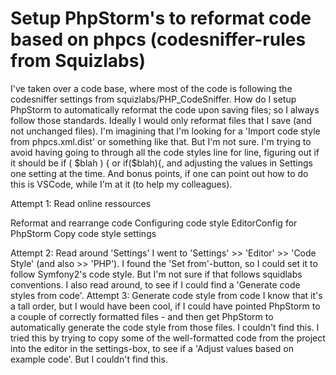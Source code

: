 
# Setup PhpStorm's to reformat code based on phpcs (codesniffer-rules from Squizlabs)

I've taken over a code base, where most of the code is following the codesniffer settings from squizlabs/PHP_CodeSniffer.
How do I setup PhpStorm to automatically reformat the code upon saving files; so I always follow those standards. Ideally I would only reformat files that I save (and not unchanged files).
I'm imagining that I'm looking for a 'Import code style from phpcs.xml.dist' or something like that. But I'm not sure.
I'm trying to avoid having going to through all the code styles line for line, figuring out if it should be if ( $blah ) { or if($blah){, and adjusting the values in Settings one setting at the time.
And bonus points, if one can point out how to do this is VSCode, while I'm at it (to help my colleagues).

Attempt 1: Read online ressources

Reformat and rearrange code
Configuring code style
EditorConfig for PhpStorm
Copy code style settings

Attempt 2: Read around 'Settings'
I went to 'Settings' >> 'Editor' >> 'Code Style' (and also >> 'PHP'). I found the 'Set from'-button, so I could set it to follow Symfony2's code style. But I'm not sure if that follows squidlabs conventions.
I also read around, to see if I could find a 'Generate code styles from code'.
Attempt 3: Generate code style from code
I know that it's a tall order, but I would have been cool, if I could have pointed PhpStorm to a couple of correctly formatted files - and then get PhpStorm to automatically generate the code style from those files. I couldn't find this.
I tried this by trying to copy some of the well-formatted code from the project into the editor in the settings-box, to see if a 'Adjust values based on example code'. But I couldn't find this.

        